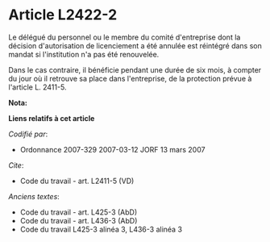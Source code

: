 # Article L2422-2

Le délégué du personnel ou le membre du comité d'entreprise dont la décision d'autorisation de licenciement a été annulée est
réintégré dans son mandat si l'institution n'a pas été renouvelée.

Dans le cas contraire, il bénéficie pendant une durée de six mois, à compter du jour où il retrouve sa place dans
l'entreprise, de la protection prévue à l'article L. 2411-5.

**Nota:**



**Liens relatifs à cet article**

_Codifié par_:

  - Ordonnance 2007-329 2007-03-12 JORF 13 mars 2007

_Cite_:

  - Code du travail - art. L2411-5 (VD)

_Anciens textes_:

  - Code du travail - art. L425-3 (AbD)
  - Code du travail - art. L436-3 (AbD)
  - Code du travail L425-3 alinéa 3, L436-3 alinéa 3
